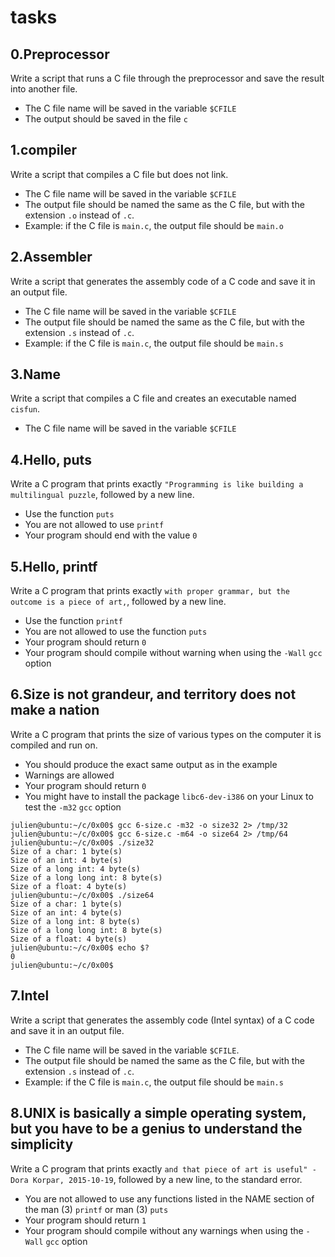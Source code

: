 # tasks
## 0.Preprocessor
Write a script that runs a C file through the preprocessor and save the result into another file.

* The C file name will be saved in the variable `$CFILE`
* The output should be saved in the file `c`

## 1.compiler
Write a script that compiles a C file but does not link.

* The C file name will be saved in the variable `$CFILE`
* The output file should be named the same as the C file, but with the extension `.o` instead of `.c`.
* Example: if the C file is `main.c`, the output file should be `main.o`

## 2.Assembler
Write a script that generates the assembly code of a C code and save it in an output file.

* The C file name will be saved in the variable `$CFILE`
* The output file should be named the same as the C file, but with the extension `.s` instead of `.c`.
* Example: if the C file is `main.c`, the output file should be `main.s`

## 3.Name
Write a script that compiles a C file and creates an executable named `cisfun`.

* The C file name will be saved in the variable `$CFILE`

## 4.Hello, puts
Write a C program that prints exactly `"Programming is like building a multilingual puzzle`, followed by a new line.

* Use the function `puts`
* You are not allowed to use `printf`
* Your program should end with the value `0`

## 5.Hello, printf
Write a C program that prints exactly `with proper grammar, but the outcome is a piece of art,`, followed by a new line.

* Use the function `printf`
* You are not allowed to use the function `puts`
* Your program should return `0`
* Your program should compile without warning when using the `-Wall` `gcc` option

## 6.Size is not grandeur, and territory does not make a nation
Write a C program that prints the size of various types on the computer it is compiled and run on.

* You should produce the exact same output as in the example
* Warnings are allowed
* Your program should return `0`
* You might have to install the package `libc6-dev-i386` on your Linux to test the `-m32` `gcc` option
```
julien@ubuntu:~/c/0x00$ gcc 6-size.c -m32 -o size32 2> /tmp/32
julien@ubuntu:~/c/0x00$ gcc 6-size.c -m64 -o size64 2> /tmp/64
julien@ubuntu:~/c/0x00$ ./size32
Size of a char: 1 byte(s)
Size of an int: 4 byte(s)
Size of a long int: 4 byte(s)
Size of a long long int: 8 byte(s)
Size of a float: 4 byte(s)
julien@ubuntu:~/c/0x00$ ./size64
Size of a char: 1 byte(s)
Size of an int: 4 byte(s)
Size of a long int: 8 byte(s)
Size of a long long int: 8 byte(s)
Size of a float: 4 byte(s)
julien@ubuntu:~/c/0x00$ echo $?
0
julien@ubuntu:~/c/0x00$ 
```

## 7.Intel
Write a script that generates the assembly code (Intel syntax) of a C code and save it in an output file.

* The C file name will be saved in the variable `$CFILE`.
* The output file should be named the same as the C file, but with the extension `.s` instead of `.c`.
* Example: if the C file is `main.c`, the output file should be `main.s`

## 8.UNIX is basically a simple operating system, but you have to be a genius to understand the simplicity
Write a C program that prints exactly `and that piece of art is useful" - Dora Korpar, 2015-10-19`, followed by a new line, to the standard error.

* You are not allowed to use any functions listed in the NAME section of the man (3) `printf` or man (3) `puts`
* Your program should return `1`
* Your program should compile without any warnings when using the `-Wall` `gcc` option


